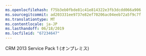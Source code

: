 ```yaml
---
ms.openlocfilehash: f75b3eb0fbde81c41e814322e3fb3dcdd066a906
ms.sourcegitcommit: ad203331ee9737e82ef70206ac04eeb72a5f9c7f
ms.translationtype: MT
ms.contentlocale: ja-JP
ms.lasthandoff: 06/18/2019
ms.locfileid: "67234647"
---
```

CRM 2013 Service Pack 1 (オンプレミス)